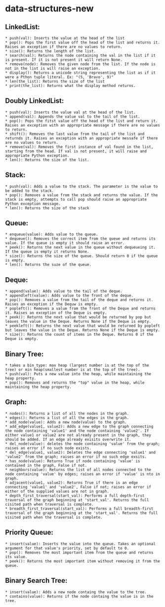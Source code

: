 # data-structures-new
## LinkedList:
    * push(val): Inserts the value at the head of the list
    * pop(): Pops the first value off the head of the list and returns it. Raises an exception if there are no values to return.
    * size(): Returns the length of the list.
    * search(val): Returns the node containing the val in the list if it is present. If it is not present it will return None.
    * remove(node): Removes the given node from the list. If the node is not in the list is will raise an exception.
    * display(): Returns a unicode string representing the list as if it were a Pthon tuple literal. Ex: "(5, 'Bravo', 9)"
    * len(the_list): Returns the size of the list
    * print(the_list): Returns what the display method returns.
## Doubly LinkedList:
    * push(val): Inserts the value val at the head of the list.
    * append(val): Appends the value val to the tail of the list.
    * pop(): Pops the fitst value off the head of the list and return it. Raises an exception with an appropriate message if there are no values to return.
    * shift(): Removes the last value from the tail of the list and returnds it. Raises an exception with an appropriate messafe if there are no values to return.
    * remove(val): Removes the first instance of val found in the list, starting from the head. If val is not present, it will raise and appropriate Python exception.
    * len(): Returns the size of the list.
## Stack:
    * push(val): Adds a value to the stack. The parameter is the value to be added to the stack.
    * pop(): Removes a value from the stack and returns the value. If the stack is empty, attempts to call pop should raise an appropriate Python exception message.
    * len(): Returns the size of the stack
## Queue:
    * enqueue(value): Adds value to the queue.
    * dequeue(): Removes the correct item from the queue and returns its value. If the queue is empty it should raise an error.
    * peek(): Returns the next value in the queue without dequeueing it. If the queue is empty it returns None.
    * size(): Returns the size of the queue. Should return 0 if the queue is empty.
    * len(): Returns the suze of the queue. 
## Deque:
    * append(value): Adds value to the tail of the deque.
    * appendleft(value): Adds value to the front of the deque.
    * pop(): Removes a value from the tail of the deque and returns it. Raises an exception if the Dequw is empty.
    * popleft(): Removes a value from the front of the Deque and returns it. Raises an exception of the Deque is empty.
    * peek(): Returns the next value that would be returned by pop but leaves the value in the Deque. Returns None if the Deque is empty.
    * peekleft(): Returns the next value that would be returned by popleft but leaves the value in the Deque. Returns None if the Deque is empty.
    * size(): Returns the count of items in the Deque. Returns 0 if the Deque is empty.
## Binary Tree:
    * takes a bin_type: max heap (largest number is at the top of the tree) or min heap(smallest number is at the top of the tree).
    * push(val): Puts a new value into the heap, while maintaining the heap property.
    * pop(): Removes and returns the "top" value in the heap, while maintaining the heap property.
## Graph:
    * nodes(): Returns a list of all the nodes in the graph.
    * edges(): Returns a list of all the edges in the graph.
    * add_node(value): Adds a new node(value) to the graph.
    * add_edge(value1, value2): Adds a new edge to the graph connecting the node containing 'value1' and the node containing 'value2'. If either value1 or value2 are not already present in the graph, they should be added. If an edge already exisits overwrite it.
    * del_node(value): deletes the node containing 'value' from the graph; raises an error if no such node exists.
    * del_edge(value1, value2): Deletes the edge connecting 'value1' and 'value2' from the graph; raises an error if no such edge exsits.
    * has_node(value): Returns True if node containing 'value' is contained in the graph, False if not.
    * neighbors(value): Returns the list of all nodes connected to the node containing 'value' by edges; raises an error if 'value' is nto in graph.
    * adjacent(value1, value2): Returns True if there is an edge connecting 'value1' and 'value2', False if not; raises an error if either of the supplied values are not in graph.
    * depth_first_traversal(start_val): Performs a full depth-first traversal of the graph beginning at 'start_val'. Returns the full cisited path when traversal is complete.
    * breadth_first_traversal(start_val): Performs a full breadth-first traversal of the graph beginning at the 'start_val'. Returns the full visited path when the traversal is complete.
## Priority Queue:
    * insert(value): Inserts the value into the queue. Takes an optional argument for that value's priority, set by default to 0.
    * pop(): Removes the most important item from the queue and returns its value.
    * peek(): Returns the most important item without removing it from the queue.
## Binary Search Tree:
    * insert(value): Adds a new node containg the value to the tree.
    * contains(value): Returns if the node containg the value is in the tree.
